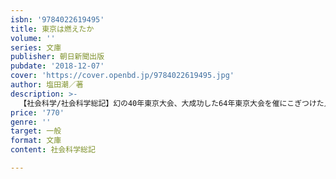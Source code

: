 ```yaml
---
isbn: '9784022619495'
title: 東京は燃えたか
volume: ''
series: 文庫
publisher: 朝日新聞出版
pubdate: '2018-12-07'
cover: 'https://cover.openbd.jp/9784022619495.jpg'
author: 塩田潮／著
description: >-
  【社会科学/社会科学総記】幻の40年東京大会、大成功した64年東京大会を催にこぎつけた人々は、オリンピックにどんな夢を託したのか。そして2020年の大会は、日本人に何をもたらすのか。政治経済の流れからオリンピック開催の舞台裏を活写するノンフィクション。
price: '770'
genre: ''
target: 一般
format: 文庫
content: 社会科学総記

---
```

